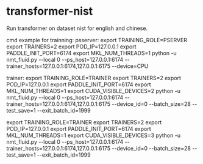 # transformer-nist

Run transformer on dataset nist for english and chinese.

cmd example for trainning:
psserver:
export TRAINING_ROLE=PSERVER
export TRAINERS=2
export POD_IP=127.0.0.1
export PADDLE_INIT_PORT=6174
export MKL_NUM_THREADS=1 
python -u nmt_fluid.py --local 0 --ps_host=127.0.0.1:6174 --trainer_hosts=127.0.0.1:6174,127.0.0.1:6175 --device=CPU

trainer:
export TRAINING_ROLE=TRAINER
export TRAINERS=2
export POD_IP=127.0.0.1
export PADDLE_INIT_PORT=6174
export MKL_NUM_THREADS=1 
export CUDA_VISIBLE_DEVICES=2 
python -u nmt_fluid.py --local 0 --ps_host=127.0.0.1:6174 --trainer_hosts=127.0.0.1:6174,127.0.0.1:6175 --device_id=0 --batch_size=28 --test_save=1 --exit_batch_id=1999

export TRAINING_ROLE=TRAINER
export TRAINERS=2
export POD_IP=127.0.0.1
export PADDLE_INIT_PORT=6174
export MKL_NUM_THREADS=1 
export CUDA_VISIBLE_DEVICES=3
python -u nmt_fluid.py --local 0 --ps_host=127.0.0.1:6174 --trainer_hosts=127.0.0.1:6174,127.0.0.1:6175 --device_id=0 --batch_size=28 --test_save=1 --exit_batch_id=1999
